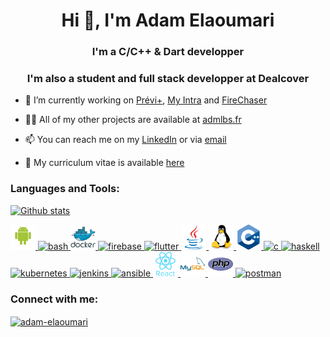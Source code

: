 <h1 align="center">Hi 👋, I'm Adam Elaoumari</h1>
<h3 align="center">I'm a C/C++ & Dart developper</h3>
<h3 align="center">I'm also a student and full stack developper at Dealcover</h3>

- 🔭 I’m currently working on [Prévi+](https://previplus.fr), [My Intra](https://play.google.com/store/apps/details?id=com.adamlbs.myintra&hl=ln&gl=US) and [FireChaser](https://app.firechaser.fr)

- 👨‍💻 All of my other projects are available at [admlbs.fr](https://admlbs.fr)

- 📫 You can reach me on my [LinkedIn](https://linkedin.com/in/adam-elaoumari) or via [email](mailto:adam@admlbs.fr)

- 📄 My curriculum vitae is available [here](https://admlbs.fr/static/media/cv.149a0d7437fe2724c911.pdf)


<h3 align="left">Languages and Tools:</h3>

[![Github stats](https://github-readme-o8tpbwv3h-adams-projects-3ed5bd88.vercel.app/api/top-langs/?username=adamlbs&layout=donut&show_icons=true&theme=radical)](https://github.com/anuraghazra/github-readme-stats#gh-dark-mode-only)


<p align="left"> <a href="https://developer.android.com" target="_blank"> <img src="https://raw.githubusercontent.com/devicons/devicon/master/icons/android/android-original-wordmark.svg" alt="android" width="40" height="40"/> </a> <a href="https://www.gnu.org/software/bash/" target="_blank"> <img src="https://www.vectorlogo.zone/logos/gnu_bash/gnu_bash-icon.svg" alt="bash" width="40" height="40"/> </a> <a href="https://www.docker.com/" target="_blank"> <img src="https://raw.githubusercontent.com/devicons/devicon/master/icons/docker/docker-original-wordmark.svg" alt="docker" width="40" height="40"/> </a> <a href="https://firebase.google.com/" target="_blank"> <img src="https://www.vectorlogo.zone/logos/firebase/firebase-icon.svg" alt="firebase" width="40" height="40"/> <a href="https://firebase.google.com/" target="_blank"> <img src="https://cdn.worldvectorlogo.com/logos/flutter-logo.svg" alt="flutter" width="40" height="40"/> </a> <a href="https://flutter.dev/" target="_blank"> <img src="https://raw.githubusercontent.com/devicons/devicon/master/icons/java/java-original.svg" alt="java" width="40" height="40"/> </a> <a href="https://www.linux.org/" target="_blank"> <img src="https://raw.githubusercontent.com/devicons/devicon/master/icons/linux/linux-original.svg" alt="linux" width="40" height="40"/> </a>  <a href="https://www.w3schools.com/cpp/" target="_blank" rel="noreferrer"> <img src="https://raw.githubusercontent.com/devicons/devicon/master/icons/cplusplus/cplusplus-original.svg" alt="cplusplus" width="40" height="40"/> </a> 
  <a href="https://www.gnu.org/software/gnu-c-manual/gnu-c-manual.html" target="_blank"> <img src="https://uxwing.com/wp-content/themes/uxwing/download/brands-and-social-media/c-program-icon.svg" alt="c" width="40" height="40"/> </a>
   <a href="https://www.haskell.org/" target="_blank" rel="noreferrer"> <img src="https://upload.wikimedia.org/wikipedia/commons/1/1c/Haskell-Logo.svg" alt="haskell" width="40" height="40"/> </a>
  <a href="https://kubernetes.io" target="_blank" rel="noreferrer"> <img src="https://www.vectorlogo.zone/logos/kubernetes/kubernetes-icon.svg" alt="kubernetes" width="40" height="40"/> </a>
  <a href="https://jenkins.io" target="_blank" rel="noreferrer"> <img src="https://www.vectorlogo.zone/logos/jenkins/jenkins-icon.svg" alt="jenkins" width="40" height="40"/> </a>
  <a href="https://ansible.io" target="_blank" rel="noreferrer"> <img src="https://www.vectorlogo.zone/logos/ansible/ansible-icon.svg" alt="ansible" width="40" height="40"/> </a>
  <a href="https://react.dev" target="_blank" rel="noreferrer"> <img src="https://raw.githubusercontent.com/devicons/devicon/master/icons/react/react-original-wordmark.svg" alt="react" width="40" height="40"/> </a>
  <a href="https://www.mysql.com/" target="_blank"> <img src="https://raw.githubusercontent.com/devicons/devicon/master/icons/mysql/mysql-original-wordmark.svg" alt="mysql" width="40" height="40"/> </a> <a href="https://www.php.net" target="_blank"> <img src="https://raw.githubusercontent.com/devicons/devicon/master/icons/php/php-original.svg" alt="php" width="40" height="40"/> </a> <a href="https://postman.com" target="_blank"> <img src="https://www.vectorlogo.zone/logos/getpostman/getpostman-icon.svg" alt="postman" width="40" height="40"/> </a> <a href="https://www.adobe.com/products/xd.html" target="_blank">  </a> </p>

<h3 align="left">Connect with me:</h3>
<p align="left">
<a href="https://linkedin.com/in/adam-elaoumari" target="blank"><img align="center" src="https://raw.githubusercontent.com/rahuldkjain/github-profile-readme-generator/master/src/images/icons/Social/linked-in-alt.svg" alt="adam-elaoumari" height="30" width="40" /></a>
</p>
